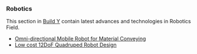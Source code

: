### Robotics

This section in [Build Y](https://buildy.necrozmalabs.com/) contain latest advances and technologies in Robotics Field.

- [Omni-directional Mobile Robot for Material Conveying](https://buildy.necrozmalabs.com/techs/omni-directional-mobile-robot-for-material-conveying/)
- [Low cost 12DoF Quadruped Robot Design](https://buildy.necrozmalabs.com/techs/low-cost-quadruped-robot-design/)
  
